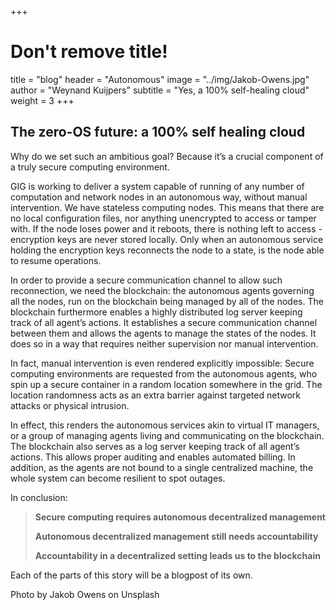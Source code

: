 +++
# Don't remove title!
title = "blog"
header = "Autonomous"
image = "../img/Jakob-Owens.jpg"
author = "Weynand Kuijpers"
subtitle = "Yes, a 100% self-healing cloud"
weight = 3
+++

## The zero-OS future: a 100% self healing cloud

Why do we set such an ambitious goal? Because it’s a crucial component of a truly secure computing environment.

GIG is working to deliver a system capable of running of any number of computation and network nodes in an autonomous way, without manual intervention. We have stateless computing nodes. This means that there are no local configuration files, nor anything unencrypted to access or tamper with. If the node loses power and it reboots, there is nothing left to access - encryption keys are never stored locally. Only when an autonomous service holding the encryption keys reconnects the node to a state, is the node able to resume operations.

In order to provide a secure communication channel to allow such reconnection, we need the blockchain: the autonomous agents governing all the nodes, run on the blockchain being managed by all of the nodes. The blockchain furthermore enables a highly distributed log server keeping track of all agent’s actions. It establishes a secure communication channel between them and allows the agents to manage the states of the nodes. It does so in a way that requires neither supervision nor manual intervention.

In fact, manual intervention is even rendered explicitly impossible: Secure computing environments are requested from the autonomous agents, who spin up a secure container in a random location somewhere in the grid. The location randomness acts as an extra barrier against targeted network attacks or physical intrusion.

In effect, this renders the autonomous services akin to virtual IT managers, or a group of managing agents living and communicating on the blockchain. The blockchain also serves as a log server keeping track of all agent’s actions. This allows proper auditing and enables automated billing. In addition, as the agents are not bound to a single centralized machine, the whole system can become resilient to spot outages.

In conclusion:

> **Secure computing requires autonomous decentralized management**
>
> **Autonomous decentralized management still needs accountability**
>
> **Accountability in a decentralized setting leads us to the blockchain**

Each of the parts of this story will be a blogpost of its own.


Photo by Jakob Owens on Unsplash
